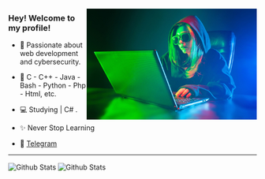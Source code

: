 <img align="right" width="345" height="225" src="https://github.com/krypton612/krypton612/blob/main/girl.jpg"></img>

<span align="left">

 ### Hey! Welcome to my profile! 

   - 🚀 Passionate about web development and cybersecurity.
 
   - 🔭 C - C++ - Java - Bash - Python - Php - Html, etc.
   - 💻 Studying | C# .
   - ✨ Never Stop Learning
   - 🔭 [Telegram](https://t.me/Krypton612)

</span>

<hr>

<span align="center">
  <img align="center" src="https://github-readme-stats.vercel.app/api?username=krypton612&show_icons=true&theme=merko&hide_border=true" alt="Github Stats" height=175/>
</span>

<span align="center">
  <img align="center" src="https://github-readme-stats.vercel.app/api/top-langs/?username=krypton612&layout=compact&theme=merko&hide_border=true" alt="Github Stats" height=135 />
</span>
